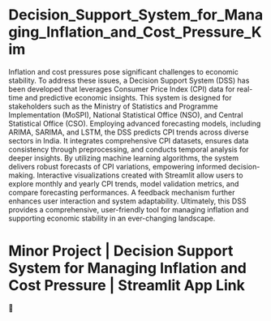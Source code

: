 # Decision_Support_System_for_Managing_Inflation_and_Cost_Pressure_Kim

Inflation and cost pressures pose significant challenges to economic stability. To address these issues, a Decision Support System (DSS) has been developed that leverages Consumer Price Index (CPI) data for real-time and predictive economic insights. This system is designed for stakeholders such as the Ministry of Statistics and Programme Implementation (MoSPI), National Statistical Office (NSO), and Central Statistical Office (CSO). Employing advanced forecasting models, including ARIMA, SARIMA, and LSTM, the DSS predicts CPI trends across diverse sectors in India. It integrates comprehensive CPI datasets, ensures data consistency through preprocessing, and conducts temporal analysis for deeper insights. By utilizing machine learning algorithms, the system delivers robust forecasts of CPI variations, empowering informed decision-making. Interactive visualizations created with Streamlit allow users to explore monthly and yearly CPI trends, model validation metrics, and compare forecasting performances. A feedback mechanism further enhances user interaction and system adaptability. Ultimately, this DSS provides a comprehensive, user-friendly tool for managing inflation and supporting economic stability in an ever-changing landscape.

# Minor Project | Decision Support System for Managing Inflation and Cost Pressure | Streamlit App Link

🔗
